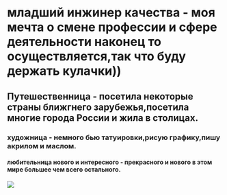 # младший инжинер качества - моя мечта о смене профессии и сфере деятельности наконец то осуществляется,так что буду держать кулачки))


## Путешественница - посетила некоторые страны ближгнего зарубежья,посетила многие города России и жила в столицах.


### художница - немного бью татуировки,рисую графику,пишу акрилом и маслом.


#### любительница нового и интересного - прекрасного и нового в этом мире большее чем всего остального.






![](file:///C:/Users/Northern/Desktop/testo/photo_2023-04-05_17-11-19.jpg)
